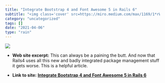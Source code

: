 ```yaml
---
title: "Integrate Bootstrap 4 and Font Awesome 5 in Rails 6"
subtitle: "<img class='cover' src=https://miro.medium.com/max/1169/1*rWX27X1vtDVeDKGdfdky7w.png>"
category: "uncategorized"
tags: []
date: "2021-04-06"
type: "rain"
---
```

<img class="cover" src=https://miro.medium.com/max/1169/1*rWX27X1vtDVeDKGdfdky7w.png>



* **Web site excerpt:** This can always be a paining the butt. And now that Rails4 uses all this new and badly integrated package management stuff it gets worse. This is a helpful article.

* **Link to site:** **[Integrate Bootstrap 4 and Font Awesome 5 in Rails 6](https://medium.com/swlh/integrate-bootstrap-4-and-font-awesome-5-in-rails-6-fec52ee51753)**